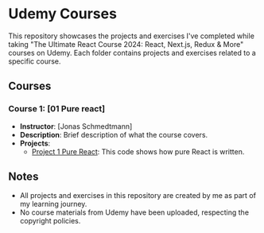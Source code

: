 # Udemy Courses

This repository showcases the projects and exercises I've completed while taking "The Ultimate React Course 2024: React, Next.js, Redux & More" courses on Udemy. Each folder contains projects and exercises related to a specific course.

## Courses

### Course 1: [01 Pure react]
- **Instructor**: [Jonas Schmedtmann]
- **Description**: Brief description of what the course covers.
- **Projects**:
  - [Project 1 Pure React](https://github.com/Marikita1007/udemy-react/blob/main/01-pure-react/index.html): This code shows how pure React is written.


## Notes

- All projects and exercises in this repository are created by me as part of my learning journey.
- No course materials from Udemy have been uploaded, respecting the copyright policies.

